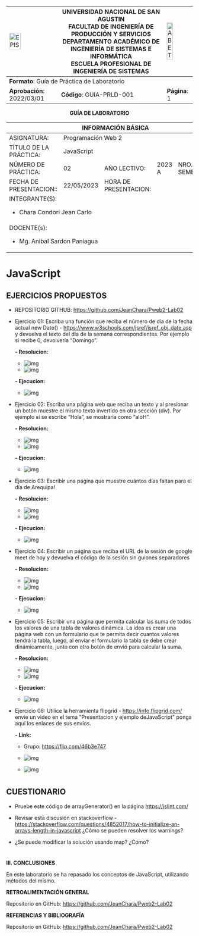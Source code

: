 <div align="center">
<table>
    <theader>
        <tr>
            <td><img src="https://github.com/rescobedoq/pw2/blob/main/epis.png?raw=true" alt="EPIS" style="width:50%; height:auto"/></td>
            <th>
                <span style="font-weight:bold;">UNIVERSIDAD NACIONAL DE SAN AGUSTIN</span><br />
                <span style="font-weight:bold;">FACULTAD DE INGENIERÍA DE PRODUCCIÓN Y SERVICIOS</span><br />
                <span style="font-weight:bold;">DEPARTAMENTO ACADÉMICO DE INGENIERÍA DE SISTEMAS E INFORMÁTICA</span><br />
                <span style="font-weight:bold;">ESCUELA PROFESIONAL DE INGENIERÍA DE SISTEMAS</span>
            </th>
            <td><img src="https://github.com/rescobedoq/pw2/blob/main/abet.png?raw=true" alt="ABET" style="width:50%; height:auto"/></td>
        </tr>
    </theader>
    <tbody>
        <tr><td colspan="3"><span style="font-weight:bold;">Formato</span>: Guía de Práctica de Laboratorio</td></tr>
        <tr><td><span style="font-weight:bold;">Aprobación</span>:  2022/03/01</td><td><span style="font-weight:bold;">Código</span>: GUIA-PRLD-001</td><td><span style="font-weight:bold;">Página</span>: 1</td></tr>
    </tbody>
</table>
</div>

<div align="center">
<span style="font-weight:bold;">GUÍA DE LABORATORIO</span><br />
</div>


<table>
<theader>
<tr><th colspan="6">INFORMACIÓN BÁSICA</th></tr>
</theader>
<tbody>
<tr><td>ASIGNATURA:</td><td colspan="5">Programación Web 2</td></tr>
<tr><td>TÍTULO DE LA PRÁCTICA:</td><td colspan="5">JavaScript</td></tr>
<tr>
<td>NÚMERO DE PRÁCTICA:</td><td>02</td><td>AÑO LECTIVO:</td><td>2023 A</td><td>NRO. SEMESTRE:</td><td>III</td>
</tr>
<tr>
<td>FECHA DE PRESENTACION::</td><td>22/05/2023</td><td>HORA DE PRESENTACION:</td><td></td>
</tr>
<tr><td colspan="6">INTEGRANTE(S):
    <ul>
        <li>Chara Condori Jean Carlo</li>            
    </ul>
</td>
</<tr>
<tr><td colspan="6">DOCENTE(s):
<ul>
<li>Mg. Anibal Sardon Paniagua</li>
</ul>
</td>
</<tr>
</tdbody>
</table>

# JavaScript

## EJERCICIOS PROPUESTOS
- REPOSITORIO GITHUB: https://github.com/JeanChara/Pweb2-Lab02

- Ejercicio 01: Escriba una función que reciba el número de día de la fecha actual new Date() - https://www.w3schools.com/jsref/jsref_obj_date.asp y devuelva el texto del día de la semana correspondientes. Por ejemplo si recibe 0, devolvería “Domingo”. 

    **- Resolucion:**

    - ![img](./img/imagen1.png)
    - ![img](./img/imagen2.png)

    **- Ejecucion:**

    - ![img](./img/imagen3.png)

- Ejercicio 02: Escriba una página web que reciba un texto y al presionar un botón muestre el mismo texto invertido en otra sección (div). Por ejemplo si se escribe “Hola”, se mostraría como “aloH”.

    **- Resolucion:**

    - ![img](./img/imagen4.png)
    - ![img](./img/imagen5.png)

    **- Ejecucion:**

    - ![img](./img/imagen6.png)


- Ejercicio 03: Escribir una página que muestre cuántos días faltan para el día de Arequipa!

    **- Resolucion:**

    - ![img](./img/imagen7.png)
    - ![img](./img/imagen8.png)

    **- Ejecucion:**

    - ![img](./img/imagen9.png)

- Ejercicio 04: Escribir un página que reciba el URL de la sesión de google meet de hoy y devuelva el código de la sesión sin guiones separadores

    **- Resolucion:**

    - ![img](./img/imagen10.png)
    - ![img](./img/imagen11.png)

    **- Ejecucion:**

    - ![img](./img/imagen12.png)

- Ejercicio 05: Escribir una página que permita calcular las suma de todos los valores de una tabla de valores dinámica. La idea es crear una página web con un formulario que te permita decir cuantos valores tendrá la tabla, luego, al enviar el formulario la tabla se debe crear dinámicamente, junto con otro botón de envió para calcular la suma.

    **- Resolucion:**

    - ![img](./img/imagen13.png)
    - ![img](./img/imagen14.png)

    **- Ejecucion:**

    - ![img](./img/imagen15.png)

- Ejercicio 06: Utilice la herramienta flipgrid - https://info.flipgrid.com/ envie un video en el tema "Presentacion y ejemplo deJavaScript" ponga aquí los enlaces de sus envíos.

    **- Link:**

    - Grupo: https://flip.com/46b3e747

    - ![img](./imag/imagen16.png)
    - ![img](./img/imagen17.png)
#

## CUESTIONARIO
- Pruebe este código de arrayGenerator() en la página https://jslint.com/ 
- Revisar esta discusión en stackoverflow - https://stackoverflow.com/questions/4852017/how-to-initialize-an-arrays-length-in-javascript ¿Cómo se pueden resolver los warnings?




- ¿Se puede modificar la solución usando map? ¿Cómo?







#

**III. CONCLUSIONES**

En este laboratorio se ha repasado los conceptos de JavaScript, utilizando métodos del mismo.

**RETROALIMENTACIÓN GENERAL**

Repositorio en GitHub: https://github.com/JeanChara/Pweb2-Lab02

**REFERENCIAS Y BIBLIOGRAFÍA**

Repositorio en GitHub: https://github.com/JeanChara/Pweb2-Lab02
